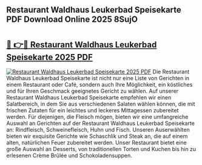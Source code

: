 ## Restaurant Waldhaus Leukerbad Speisekarte PDF Download Online 2025 8SujO

# <h2><a href="http://gccagf.nevu.top/?p=Restaurant+Waldhaus+Leukerbad+Speisekarte">🔗 👉🔴 Restaurant Waldhaus Leukerbad Speisekarte 2025 PDF</a></h2>

[![Restaurant Waldhaus Leukerbad Speisekarte 2025 PDF](https://i.imgur.com/dBaPXMq.png)](http://gccagf.nevu.top/?p=Restaurant+Waldhaus+Leukerbad+Speisekarte)
Die Restaurant Waldhaus Leukerbad Speisekarte ist nicht nur eine Liste von Gerichten in einem Restaurant oder Café, sondern auch Ihre Möglichkeit, ein köstliches und für Ihren Geschmack geeignetes Gericht zu wählen. Auf unserer Restaurant Waldhaus Leukerbad Speisekarte empfehlen wir einen Salatbereich, in dem Sie aus verschiedenen Salaten wählen können, die mit frischen Zutaten für ein leichtes und leckeres Mittagessen zubereitet werden. Für diejenigen, die Fleisch mögen, bieten wir eine umfangreiche Auswahl an Gerichten auf der Restaurant Waldhaus Leukerbad Speisekarte an: Rindfleisch, Schweinefleisch, Huhn und Fisch. Unseren Auserwählten bieten wir exquisite Gerichte wie Schaschlik und Steak an, die auf einem alten, natürlichen Feuer zubereitet werden. Unser Restaurant bietet eine große Auswahl an Desserts, von traditionellen Torten und Kuchen bis hin zu erlesenen Crème Brûlée und Schokoladensuppen.
